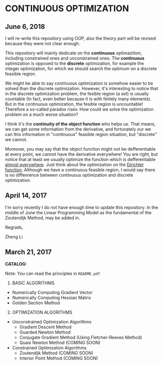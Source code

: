 # CONTINUOUS OPTIMIZATION #

## June 6, 2018 ##

I will re-write this repository using OOP, also the theory part will be revised because they were not clear enough.

This repository will mainly dedicate on the **continuous** optimazition, including constrained ones and unconstrained ones. The **continuous** optimization is opposed to the **discrete** optimization, for example the integer optimization, for which we should search the optimum on a discrete feasible region.

We might be able to say continuous optimization is somehow easier to be solved than the discrete optimization. However, it's interesting to notice that in the discrete optimization problem, the fesible region (a set) is usually countable (In fact, even better because it is with finitely many elements). But in the continuous optimization, the fesible region is uncountable! Therefore a so-called paradox rises:  How could we solve the optimization problem on a much worse situation?

I think it's the **continuity of the object function** who helps us. That means, we can get some information from the derivative, and fortunately our we can this information in "continuous" feasible region situation, but "discrete" we cannot.

Moreover, you may say that the object function might not be defferentiable at every point, we cannot have the derivative everywhere! You are right, but notice that at least we usually optimize the function  which is defferentiable [almost everywhere](https://en.wikipedia.org/wiki/Almost_everywhere). Just think about the optimization on the [Dirichlet function](http://mathworld.wolfram.com/DirichletFunction.htmlhttp://mathworld.wolfram.com/DirichletFunction.html). Although we have a continuous feasible region, I would say there is no diffenrence between continuous optimization and discrete optimization.

## April 14, 2017 ##

I'm sorry recently I do not have enough time to update this repository. In the middle of June the Linear Programming Model as the fundamental of the Zoutendijk Method, may be added in.

Regrads,

Zheng Li

## March 21, 2017 ##

**CATALOG:**

Note: You can read the principles in `README.pdf`

1. BASIC ALGORITHMS
- Numerically Computing Gradient Vector
- Numerically Computing Hessian Matrix
- Golden Section Method

2. OPTIMIZATION ALGORITHMS
- Unconstrained Optimization Algorithms
  - Gradient Descent Method
  - Guarded Newton Method
  - Conjugate Gradient Method (Using Fletcher-Reeves Method)
  - Quasi Newton Method (COMING SOON)
- Constrained Optimization Algorithms
  - Zoutendijk Method (COMING SOON)
  - Interior Point Method (COMING SOON)